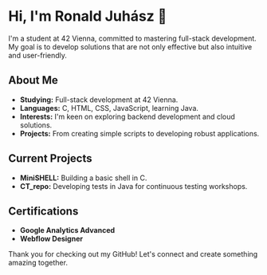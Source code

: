 # Hi, I'm Ronald Juhász 👋

I'm a student at 42 Vienna, committed to mastering full-stack development. My goal is to develop solutions that are not only effective but also intuitive and user-friendly.

## About Me
- **Studying:** Full-stack development at 42 Vienna.
- **Languages:** C, HTML, CSS, JavaScript, learning Java.
- **Interests:** I'm keen on exploring backend development and cloud solutions.
- **Projects:** From creating simple scripts to developing robust applications.

## Current Projects
- **MiniSHELL:** Building a basic shell in C.
- **CT_repo:** Developing tests in Java for continuous testing workshops.

## Certifications
- **Google Analytics Advanced**
- **Webflow Designer**

Thank you for checking out my GitHub! Let's connect and create something amazing together.
